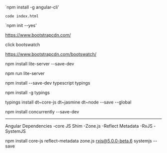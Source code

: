 
`npm install -g angular-cli'

`code index.html`

`npm init --yes'


https://www.bootstrapcdn.com/

click bootswatch

https://www.bootstrapcdn.com/bootswatch/

npm install lite-server --save-dev

npm run lite-server

npm install --save-dev typescript typings

npm install -g typings

typings install dt~core-js dt~jasmine dt~node --save --global

npm install concurrently --save-dev


-----------------------------------
Angular Dependencies
 -core JS Shim
 -Zone.js
 -Reflect Metadata
 -RxJS
 -SystemJS 


 npm install core-js reflect-metadata zone.js rxjs@5.0.0-beta.6 systemjs --save


